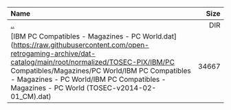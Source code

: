 |Name|Size|
|:---|---:|
|[..](../index.html)|DIR|
|[IBM PC Compatibles - Magazines - PC World.dat](https://raw.githubusercontent.com/open-retrogaming-archive/dat-catalog/main/root/normalized/TOSEC-PIX/IBM/PC Compatibles/Magazines/PC World/IBM PC Compatibles - Magazines - PC World/IBM PC Compatibles - Magazines - PC World (TOSEC-v2014-02-01_CM).dat)|34667|
